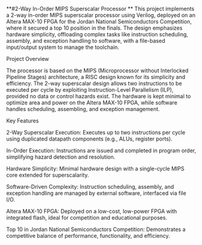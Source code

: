 **#2-Way In-Order MIPS Superscalar Processor
**
This project implements a 2-way in-order MIPS superscalar processor using Verilog, deployed on an Altera MAX-10 FPGA for the Jordan National Semiconductors Competition, where it secured a top 10 position in the finals. The design emphasizes hardware simplicity, offloading complex tasks like instruction scheduling, assembly, and exception handling to software, with a file-based input/output system to manage the toolchain.

Project Overview

The processor is based on the MIPS (Microprocessor without Interlocked Pipeline Stages) architecture, a RISC design known for its simplicity and efficiency. The 2-way superscalar design allows two instructions to be executed per cycle by exploiting Instruction-Level Parallelism (ILP), provided no data or control hazards exist. The hardware is kept minimal to optimize area and power on the Altera MAX-10 FPGA, while software handles scheduling, assembling, and exception management.

Key Features

2-Way Superscalar Execution: Executes up to two instructions per cycle using duplicated datapath components (e.g., ALUs, register ports).

In-Order Execution: Instructions are issued and completed in program order, simplifying hazard detection and resolution.

Hardware Simplicity: Minimal hardware design with a single-cycle MIPS core extended for superscalarity.

Software-Driven Complexity: Instruction scheduling, assembly, and exception handling are managed by external software, interfaced via file I/O.

Altera MAX-10 FPGA: Deployed on a low-cost, low-power FPGA with integrated flash, ideal for competition and educational purposes.

Top 10 in Jordan National Semiconductors Competition: Demonstrates a competitive balance of performance, functionality, and efficiency.

